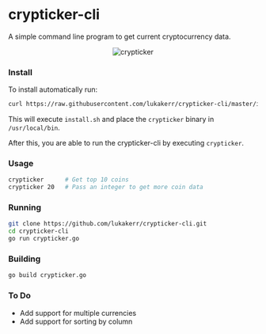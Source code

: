 # crypticker-cli

A simple command line program to get current cryptocurrency data.

<div style="text-align:center">
  <img src="https://i.imgur.com/lU9w7Ba.png" alt="crypticker">
</div>

### Install

To install automatically run:

```bash
curl https://raw.githubusercontent.com/lukakerr/crypticker-cli/master/install.sh | sh
```

This will execute `install.sh` and place the `crypticker` binary in `/usr/local/bin`.

After this, you are able to run the crypticker-cli by executing `crypticker`.

### Usage

```bash
crypticker      # Get top 10 coins
crypticker 20   # Pass an integer to get more coin data
```

### Running
 
```bash
git clone https://github.com/lukakerr/crypticker-cli.git
cd crypticker-cli
go run crypticker.go
```

### Building

```bash
go build crypticker.go
```

### To Do

- Add support for multiple currencies
- Add support for sorting by column

